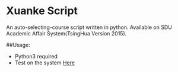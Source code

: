 # Xuanke Script

An auto-selecting-course script written in python. Available on SDU Academic Affair System(TsingHua Version 2015).

##Usage:

- Python3 required
- Test on the system [Here](http://bkjwxk.sdu.edu.cn/ "Title")
